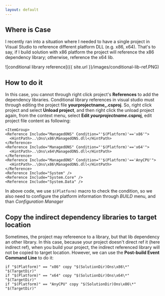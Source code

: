 ```yaml
---
layout: default
---
```

## Where is Case
I recently ran into a situation where I needed to have a single project in Visual Studio to reference different platform DLL (e.g. x86, x64). 
That's to say, if I build solution with x86 platform the project will reference the x86 dependency library; otherwise, reference the x64 lib.

![conditional library reference]({{ site.url }}/images/conditional-lib-ref.PNG)

## How to do it

In this case, you cannot through right click project's **References** to add the dependency libraries. Conditional library references in visual studio
must through editing the project file **yourprojectname_.csproj**. So, right click project and select **Unload project**, and then right click the unload project again,
from the context menu, select **Edit _yourprojectname_.csproj**, edit project file content as following:

	<ItemGroup>
    <Reference Include="ManagedONS" Condition="'$(Platform)'=='x86'">
      <HintPath>..\Ons\x86\ManagedONS.dll</HintPath>
    </Reference>
    <Reference Include="ManagedONS" Condition="'$(Platform)'=='x64'">
      <HintPath>..\Ons\x64\ManagedONS.dll</HintPath>
    </Reference>
    <Reference Include="ManagedONS" Condition="'$(Platform)'=='AnyCPU'">
      <HintPath>..\Ons\x86\ManagedONS.dll</HintPath>
    </Reference>
    <Reference Include="System" />
    <Reference Include="System.Core" />
    <Reference Include="System.Data" />
  </ItemGroup>
  
In above code, we use `$(Platform)` macro to check the condition, so we also need to configure the platform information through _BUILD_ menu, and than _Configuration Manager_

## Copy the indirect dependency libraries to target location

Sometimes, the project may refereence to a library, but that lib dependency an other library. In this case, because your project doesn't direct ref it (here indirect ref), 
when you build your project, the indirect referenced library will not be copied to target location. However, we can use the **Post-build Event Command Line** to do it:

	if "$(Platform)" == "x86" copy "$(SolutionDir)Ons\x86\*" "$(TargetDir)"
	if "$(Platform)" == "x64" copy "$(SolutionDir)Ons\x64\*" "$(TargetDir)"
	if "$(Platform)" == "AnyCPU" copy "$(SolutionDir)Ons\x86\*" "$(TargetDir)"